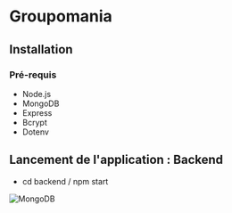 # Groupomania

## Installation 
### Pré-requis
- Node.js 
- MongoDB
- Express
- Bcrypt
- Dotenv

## Lancement de l'application : Backend
- cd backend / npm start


![MongoDB](https://user-images.githubusercontent.com/96197835/212495031-6b447261-997d-4047-b09e-4708c4e64202.jpg)


